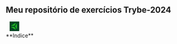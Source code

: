  <h2>Meu repositório de exercícios Trybe-2024</h2>
 <div style="margin-left:10px"><img src="Importante/img/ty.png" alt="logo" width="25" height="25"></div>
 **Indice**